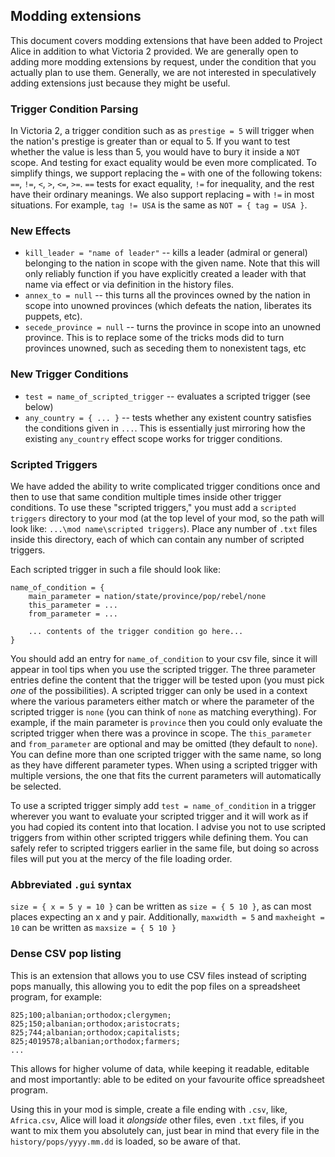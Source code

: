 ## Modding extensions

This document covers modding extensions that have been added to Project Alice in addition to what Victoria 2 provided. We are generally open to adding more modding extensions by request, under the condition that you actually plan to use them. Generally, we are not interested in speculatively adding extensions just because they might be useful.

### Trigger Condition Parsing

In Victoria 2, a trigger condition such as as `prestige = 5` will trigger when the nation's prestige is greater than or equal to 5. If you want to test whether the value is less than 5, you would have to bury it inside a `NOT` scope. And testing for exact equality would be even more complicated. To simplify things, we support replacing the `=` with one of the following tokens: `==`, `!=`, `<`, `>`, `<=`, `>=`. `==` tests for exact equality, `!=` for inequality, and the rest have their ordinary meanings. We also support replacing `=` with `!=` in most situations. For example, `tag != USA` is the same as `NOT = { tag = USA }`.

### New Effects

- `kill_leader = "name of leader"` -- kills a leader (admiral or general) belonging to the nation in scope with the given name. Note that this will only reliably function if you have explicitly created a leader with that name via effect or via definition in the history files.
- `annex_to = null` -- this turns all the provinces owned by the nation in scope into unowned provinces (which defeats the nation, liberates its puppets, etc).
- `secede_province = null` -- turns the province in scope into an unowned province. This is to replace some of the tricks mods did to turn provinces unowned, such as seceding them to nonexistent tags, etc

### New Trigger Conditions

- `test = name_of_scripted_trigger` -- evaluates a scripted trigger (see below)
- `any_country = { ... }` -- tests whether any existent country satisfies the conditions given in `...`. This is essentially just mirroring how the existing `any_country` effect scope works for trigger conditions.

### Scripted Triggers

We have added the ability to write complicated trigger conditions once and then to use that same condition multiple times inside other trigger conditions. To use these "scripted triggers," you must add a `scripted triggers` directory to your mod (at the top level of your mod, so the path will look like: `...\mod name\scripted triggers`). Place any number of `.txt` files inside this directory, each of which can contain any number of scripted triggers.

Each scripted trigger in such a file should look like:
```
name_of_condition = {
	main_parameter = nation/state/province/pop/rebel/none
	this_parameter = ...
	from_parameter = ...
	
	... contents of the trigger condition go here...
}
```
You should add an entry for `name_of_condition` to your csv file, since it will appear in tool tips when you use the scripted trigger. The three parameter entries define the content that the trigger will be tested upon (you must pick *one* of the possibilities). A scripted trigger can only be used in a context where the various parameters either match or where the parameter of the scripted trigger is `none` (you can think of `none` as matching everything). For example, if the main parameter is `province` then you could only evaluate the scripted trigger when there was a province in scope. The `this_parameter` and `from_parameter` are optional and may be omitted (they default to `none`). You can define more than one scripted trigger with the same name, so long as they have different parameter types. When using a scripted trigger with multiple versions, the one that fits the current parameters will automatically be selected.

To use a scripted trigger simply add `test = name_of_condition` in a trigger wherever you want to evaluate your scripted trigger and it will work as if you had copied its content into that location. I advise you not to use scripted triggers from within other scripted triggers while defining them. You can safely refer to scripted triggers earlier in the same file, but doing so across files will put you at the mercy of the file loading order.

### Abbreviated `.gui` syntax
 
`size = { x = 5 y = 10 }` can be written as `size = { 5 10 }`, as can most places expecting an x and y pair.
Additionally, `maxwidth = 5` and `maxheight = 10` can be written as `maxsize = { 5 10 }`

### Dense CSV pop listing

This is an extension that allows you to use CSV files instead of scripting pops manually, this allowing you to edit the pop files on a spreadsheet program, for example:

```
825;100;albanian;orthodox;clergymen;
825;150;albanian;orthodox;aristocrats;
825;744;albanian;orthodox;capitalists;
825;4019578;albanian;orthodox;farmers;
...
```

This allows for higher volume of data, while keeping it readable, editable and most importantly: able to be edited on your favourite office spreadsheet program.

Using this in your mod is simple, create a file ending with `.csv`, like, `Africa.csv`, Alice will load it *alongside* other files, even `.txt` files, if you want to mix them you absolutely can, just bear in mind that every file in the `history/pops/yyyy.mm.dd` is loaded, so be aware of that.
